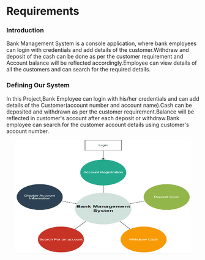 # Requirements

### Introduction
<p>Bank Management System is a console application, where bank employees can login with  credentials and add details of the customer.Withdraw and deposit of the cash can be done as per the customer requirement and Account balance will be reflected accordingly.Employee can view details of all the customers and can search for the required details.</p>

### Defining Our System
<p>In this Project,Bank Employee can login with his/her credentials and can add details of the Customer(account number and account name).Cash can be deposited and withdrawn as per the customer requirement.Balance will be reflected in customer's account after each deposit or withdraw.Bank employee can search for the customer account details using customer's account number.</p>

<p align="center">
  <img width="460" height="300" src="https://github.com/Archana-Athreya/Mini_Project/blob/96807a12e7f1f677276f6425575f245307cdcf0d/1.Requirements/block.png">
</p>
